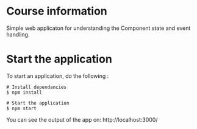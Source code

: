 # Course information

Simple web applicaton for understanding the Component state and event handling.

# Start the application

To start an application, do the following :

```
# Install dependancies
$ npm install

# Start the application
$ npm start
```

You can see the output of the app on: http://localhost:3000/
